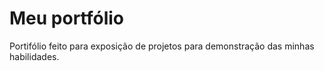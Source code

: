 # Meu portfólio
Portifólio feito para exposição de projetos para demonstração das minhas habilidades.
